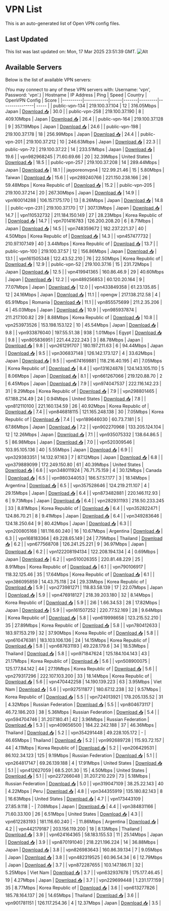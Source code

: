 # VPN List

This is an auto-generated list of Open VPN config files.

## Last Updated

This list was last updated on: Mon, 17 Mar 2025 23:51:39 GMT.
![Alt](https://repobeats.axiom.co/api/embed/186b98318ef1479477931607c1ad7d823f12451f.svg "Repobeats analytics image")

## Available Servers

Below is the list of available VPN servers:

(You may connect to any of these VPN servers with: Username: 'vpn', Password: 'vpn'.)
| Hostname | IP Address | Ping | Speed | Country | OpenVPN Config | Score |
|----------|------------|------|-------|---------|----------------| ----- |
| public-vpn-134 | 219.100.37.104 | 12 | 316.05Mbps | Japan | [Download 📥](./configs/server_0_JP.ovpn) | 30.0 |
| public-vpn-258 | 219.100.37.190 | 8 | 409.10Mbps | Japan | [Download 📥](./configs/server_1_JP.ovpn) | 26.4 |
| public-vpn-164 | 219.100.37.128 | 9 | 357.19Mbps | Japan | [Download 📥](./configs/server_2_JP.ovpn) | 24.6 |
| public-vpn-198 | 219.100.37.178 | 18 | 256.99Mbps | Japan | [Download 📥](./configs/server_3_JP.ovpn) | 24.4 |
| public-vpn-201 | 219.100.37.212 | 10 | 246.63Mbps | Japan | [Download 📥](./configs/server_4_JP.ovpn) | 22.3 |
| public-vpn-72 | 219.100.37.22 | 14 | 233.51Mbps | Japan | [Download 📥](./configs/server_5_JP.ovpn) | 19.6 |
| vpn982968245 | 71.60.69.66 | 20 | 32.39Mbps | United States | [Download 📥](./configs/server_6_US.ovpn) | 18.5 |
| public-vpn-257 | 219.100.37.208 | 14 | 289.44Mbps | Japan | [Download 📥](./configs/server_7_JP.ovpn) | 18.1 |
| jayporeonvpn4 | 122.99.21.46 | 15 | 5.80Mbps | Taiwan | [Download 📥](./configs/server_8_TW.ovpn) | 15.6 |
| vpn289240766 | 221.150.238.166 | 26 | 59.48Mbps | Korea Republic of | [Download 📥](./configs/server_9_KR.ovpn) | 15.2 |
| public-vpn-205 | 219.100.37.214 | 20 | 267.30Mbps | Japan | [Download 📥](./configs/server_10_JP.ovpn) | 14.9 |
| vpn160014288 | 106.157.175.170 | 13 | 8.26Mbps | Japan | [Download 📥](./configs/server_11_JP.ovpn) | 14.8 |
| public-vpn-231 | 219.100.37.170 | 17 | 307.13Mbps | Japan | [Download 📥](./configs/server_12_JP.ovpn) | 14.7 |
| vpn110532732 | 211.184.150.149 | 27 | 28.23Mbps | Korea Republic of | [Download 📥](./configs/server_13_KR.ovpn) | 14.7 |
| vpn701416783 | 126.200.208.20 | 6 | 8.71Mbps | Japan | [Download 📥](./configs/server_14_JP.ovpn) | 14.5 |
| vpn748359672 | 182.237.221.37 | 40 | 4.50Mbps | Korea Republic of | [Download 📥](./configs/server_15_KR.ovpn) | 14.3 |
| vpn457477732 | 210.97.107.149 | 40 | 3.44Mbps | Korea Republic of | [Download 📥](./configs/server_16_KR.ovpn) | 13.7 |
| public-vpn-100 | 219.100.37.57 | 12 | 156.86Mbps | Japan | [Download 📥](./configs/server_17_JP.ovpn) | 13.1 |
| vpn161505348 | 122.43.52.210 | 76 | 22.50Mbps | Korea Republic of | [Download 📥](./configs/server_18_KR.ovpn) | 12.9 |
| public-vpn-52 | 219.100.37.16 | 15 | 231.72Mbps | Japan | [Download 📥](./configs/server_19_JP.ovpn) | 12.5 |
| vpn419941365 | 160.86.46.9 | 29 | 40.60Mbps | Japan | [Download 📥](./configs/server_20_JP.ovpn) | 12.2 |
| vpn489256853 | 60.120.20.164 | 9 | 77.07Mbps | Japan | [Download 📥](./configs/server_21_JP.ovpn) | 12.0 |
| vpn433849358 | 61.23.135.85 | 12 | 24.16Mbps | Japan | [Download 📥](./configs/server_22_JP.ovpn) | 11.1 |
| opengw | 217.138.212.58 | 4 | 65.91Mbps | Romania | [Download 📥](./configs/server_23_RO.ovpn) | 11.1 |
| vpn855575699 | 211.2.35.206 | 4 | 45.03Mbps | Japan | [Download 📥](./configs/server_24_JP.ovpn) | 10.9 |
| vpn985937874 | 211.217.100.82 | 29 | 8.88Mbps | Korea Republic of | [Download 📥](./configs/server_25_KR.ovpn) | 10.8 |
| vpn253973526 | 153.198.153.122 | 10 | 45.54Mbps | Japan | [Download 📥](./configs/server_26_JP.ovpn) | 9.8 |
| vpn933876040 | 197.55.51.38 | 938 | 1.01Mbps | Egypt | [Download 📥](./configs/server_27_EG.ovpn) | 9.8 |
| vpn805836951 | 221.44.222.243 | 3 | 88.78Mbps | Japan | [Download 📥](./configs/server_28_JP.ovpn) | 9.8 |
| vpn261291707 | 180.197.211.63 | 6 | 94.44Mbps | Japan | [Download 📥](./configs/server_29_JP.ovpn) | 9.5 |
| vpn306837148 | 126.142.173.127 | 4 | 33.62Mbps | Japan | [Download 📥](./configs/server_30_JP.ovpn) | 9.5 |
| vpn674169881 | 118.216.40.195 | 41 | 7.05Mbps | Korea Republic of | [Download 📥](./configs/server_31_KR.ovpn) | 8.4 |
| vpn131624878 | 124.143.105.110 | 5 | 8.06Mbps | Japan | [Download 📥](./configs/server_32_JP.ovpn) | 8.1 |
| vpn661267066 | 219.120.88.70 | 2 | 6.45Mbps | Japan | [Download 📥](./configs/server_33_JP.ovpn) | 7.9 |
| vpn974047537 | 222.116.142.23 | 31 | 9.29Mbps | Korea Republic of | [Download 📥](./configs/server_34_KR.ovpn) | 7.9 |
| vpn298801465 | 67.188.214.49 | 24 | 0.94Mbps | United States | [Download 📥](./configs/server_35_US.ovpn) | 7.8 |
| vpn812110100 | 221.160.134.59 | 26 | 40.92Mbps | Korea Republic of | [Download 📥](./configs/server_36_KR.ovpn) | 7.4 |
| vpn846818115 | 121.165.248.138 | 30 | 7.05Mbps | Korea Republic of | [Download 📥](./configs/server_37_KR.ovpn) | 7.4 |
| vpn189646030 | 60.73.7.181 | 5 | 67.86Mbps | Japan | [Download 📥](./configs/server_38_JP.ovpn) | 7.2 |
| vpn902270968 | 133.205.124.104 | 12 | 12.26Mbps | Japan | [Download 📥](./configs/server_39_JP.ovpn) | 7.1 |
| vpn935075332 | 138.64.86.5 | 5 | 86.98Mbps | Japan | [Download 📥](./configs/server_40_JP.ovpn) | 7.0 |
| vpn520309546 | 103.95.105.136 | 40 | 5.55Mbps | Japan | [Download 📥](./configs/server_41_JP.ovpn) | 6.9 |
| vpn329383351 | 14.132.97.163 | 7 | 87.12Mbps | Japan | [Download 📥](./configs/server_42_JP.ovpn) | 6.8 |
| vpn379889099 | 172.249.150.80 | 61 | 40.39Mbps | United States | [Download 📥](./configs/server_43_US.ovpn) | 6.6 |
| vpn348011924 | 76.71.75.159 | 4 | 30.12Mbps | Canada | [Download 📥](./configs/server_44_CA.ovpn) | 6.5 |
| vpn980344053 | 186.57.57.177 | 3 | 18.14Mbps | Argentina | [Download 📥](./configs/server_45_AR.ovpn) | 6.5 |
| vpn357528646 | 124.219.211.107 | 4 | 29.15Mbps | Japan | [Download 📥](./configs/server_46_JP.ovpn) | 6.4 |
| vpn873482881 | 220.146.112.93 | 6 | 9.73Mbps | Japan | [Download 📥](./configs/server_47_JP.ovpn) | 6.4 |
| vpn282931193 | 218.50.233.245 | 33 | 8.81Mbps | Korea Republic of | [Download 📥](./configs/server_48_KR.ovpn) | 6.4 |
| vpn352822471 | 124.86.70.21 | 8 | 9.41Mbps | Japan | [Download 📥](./configs/server_49_JP.ovpn) | 6.4 |
| vpn349283646 | 124.18.250.64 | 9 | 80.42Mbps | Japan | [Download 📥](./configs/server_50_JP.ovpn) | 6.3 |
| vpn200805168 | 181.116.60.240 | 16 | 10.67Mbps | Argentina | [Download 📥](./configs/server_51_AR.ovpn) | 6.3 |
| vpn168183364 | 49.228.65.149 | 24 | 7.79Mbps | Thailand | [Download 📥](./configs/server_52_TH.ovpn) | 6.2 |
| vpn677568708 | 126.241.25.221 | 9 | 36.97Mbps | Japan | [Download 📥](./configs/server_53_JP.ovpn) | 6.2 |
| vpn122208194134 | 122.208.194.134 | 4 | 0.69Mbps | Japan | [Download 📥](./configs/server_54_JP.ovpn) | 6.2 |
| vpn510026355 | 220.81.48.229 | 25 | 8.91Mbps | Korea Republic of | [Download 📥](./configs/server_55_KR.ovpn) | 6.1 |
| vpn790106917 | 118.32.125.46 | 35 | 17.64Mbps | Korea Republic of | [Download 📥](./configs/server_56_KR.ovpn) | 6.1 |
| vpn386095859 | 14.43.75.118 | 24 | 29.33Mbps | Korea Republic of | [Download 📥](./configs/server_57_KR.ovpn) | 5.9 |
| vpn273981271 | 118.83.58.139 | 17 | 22.07Mbps | Japan | [Download 📥](./configs/server_58_JP.ovpn) | 5.9 |
| vpn476918127 | 218.39.203.180 | 32 | 8.14Mbps | Korea Republic of | [Download 📥](./configs/server_59_KR.ovpn) | 5.9 |
| 2i6 | 1.66.34.53 | 28 | 17.82Mbps | Japan | [Download 📥](./configs/server_60_JP.ovpn) | 5.9 |
| vpn161507252 | 220.77.52.169 | 28 | 9.64Mbps | Korea Republic of | [Download 📥](./configs/server_61_KR.ovpn) | 5.8 |
| vpn619998658 | 123.215.52.210 | 35 | 27.89Mbps | Korea Republic of | [Download 📥](./configs/server_62_KR.ovpn) | 5.8 |
| vpn780412633 | 183.97.153.219 | 32 | 37.90Mbps | Korea Republic of | [Download 📥](./configs/server_63_KR.ovpn) | 5.8 |
| vpn610476381 | 183.103.106.136 | 24 | 14.15Mbps | Korea Republic of | [Download 📥](./configs/server_64_KR.ovpn) | 5.8 |
| vpn687631193 | 49.228.179.6 | 34 | 18.53Mbps | Thailand | [Download 📥](./configs/server_65_TH.ovpn) | 5.8 |
| vpn971847624 | 125.184.104.143 | 43 | 21.17Mbps | Korea Republic of | [Download 📥](./configs/server_66_KR.ovpn) | 5.6 |
| vpn508900075 | 125.177.84.142 | 44 | 27.19Mbps | Korea Republic of | [Download 📥](./configs/server_67_KR.ovpn) | 5.6 |
| vpn279317296 | 222.107.103.200 | 33 | 18.14Mbps | Korea Republic of | [Download 📥](./configs/server_68_KR.ovpn) | 5.6 |
| vpn470442258 | 14.190.139.223 | 63 | 3.95Mbps | Viet Nam | [Download 📥](./configs/server_69_VN.ovpn) | 5.6 |
| vpn927511877 | 180.67.12.238 | 32 | 9.57Mbps | Korea Republic of | [Download 📥](./configs/server_70_KR.ovpn) | 5.5 |
| vpn724013921 | 178.205.135.52 | 31 | 4.32Mbps | Russian Federation | [Download 📥](./configs/server_71_RU.ovpn) | 5.5 |
| vpn804673117 | 46.72.186.203 | 38 | 5.36Mbps | Russian Federation | [Download 📥](./configs/server_72_RU.ovpn) | 5.4 |
| vpn594704746 | 31.207.180.41 | 42 | 3.96Mbps | Russian Federation | [Download 📥](./configs/server_73_RU.ovpn) | 5.3 |
| vpn409656500 | 184.22.242.188 | 37 | 46.36Mbps | Thailand | [Download 📥](./configs/server_74_TH.ovpn) | 5.2 |
| vpn354291448 | 49.228.105.172 | - | 46.65Mbps | Thailand | [Download 📥](./configs/server_75_TH.ovpn) | 5.2 |
| vpn992689728 | 115.93.72.157 | 44 | 4.11Mbps | Korea Republic of | [Download 📥](./configs/server_76_KR.ovpn) | 5.2 |
| vpn206429531 | 86.102.34.123 | 125 | 9.19Mbps | Russian Federation | [Download 📥](./configs/server_77_RU.ovpn) | 5.1 |
| vpn264817147 | 69.26.139.188 | 4 | 17.91Mbps | United States | [Download 📥](./configs/server_78_US.ovpn) | 5.1 |
| vpn412627059 | 68.5.201.30 | 15 | 4.50Mbps | United States | [Download 📥](./configs/server_79_US.ovpn) | 5.1 |
| vpn227266048 | 31.207.210.229 | 73 | 5.18Mbps | Russian Federation | [Download 📥](./configs/server_80_RU.ovpn) | 5.0 |
| vpn319047109 | 38.25.22.143 | 40 | 4.22Mbps | Peru | [Download 📥](./configs/server_81_PE.ovpn) | 4.8 |
| vpn344355919 | 135.180.82.143 | 8 | 16.63Mbps | United States | [Download 📥](./configs/server_82_US.ovpn) | 4.7 |
| vpn173443109 | 27.85.9.118 | - | 7.08Mbps | Japan | [Download 📥](./configs/server_83_JP.ovpn) | 4.4 |
| vpn384831166 | 71.60.33.100 | 26 | 6.51Mbps | United States | [Download 📥](./configs/server_84_US.ovpn) | 4.3 |
| vpn612283193 | 181.116.60.240 | - | 11.86Mbps | Argentina | [Download 📥](./configs/server_85_AR.ovpn) | 4.2 |
| vpn442179187 | 203.156.119.200 | 18 | 8.13Mbps | Thailand | [Download 📥](./configs/server_86_TH.ovpn) | 3.9 |
| vpn624164365 | 58.183.155.53 | 11 | 25.14Mbps | Japan | [Download 📥](./configs/server_87_JP.ovpn) | 3.9 |
| vpn870191040 | 218.221.196.224 | 14 | 36.88Mbps | Japan | [Download 📥](./configs/server_88_JP.ovpn) | 3.8 |
| vpn826983643 | 160.86.39.134 | 7 | 9.05Mbps | Japan | [Download 📥](./configs/server_89_JP.ovpn) | 3.8 |
| vpn482319525 | 60.96.54.34 | 6 | 12.79Mbps | Japan | [Download 📥](./configs/server_90_JP.ovpn) | 3.7 |
| vpn872287655 | 103.147.186.11 | 32 | 5.25Mbps | Viet Nam | [Download 📥](./configs/server_91_VN.ovpn) | 3.7 |
| vpn632937678 | 175.177.46.45 | 19 | 4.27Mbps | Japan | [Download 📥](./configs/server_92_JP.ovpn) | 3.7 |
| vpn229699448 | 1.231.177.159 | 35 | 8.77Mbps | Korea Republic of | [Download 📥](./configs/server_93_KR.ovpn) | 3.6 |
| vpn613277826 | 185.78.164.137 | 26 | 14.65Mbps | Thailand | [Download 📥](./configs/server_94_TH.ovpn) | 3.6 |
| vpn901781151 | 126.117.254.36 | 4 | 12.37Mbps | Japan | [Download 📥](./configs/server_95_JP.ovpn) | 3.5 |
